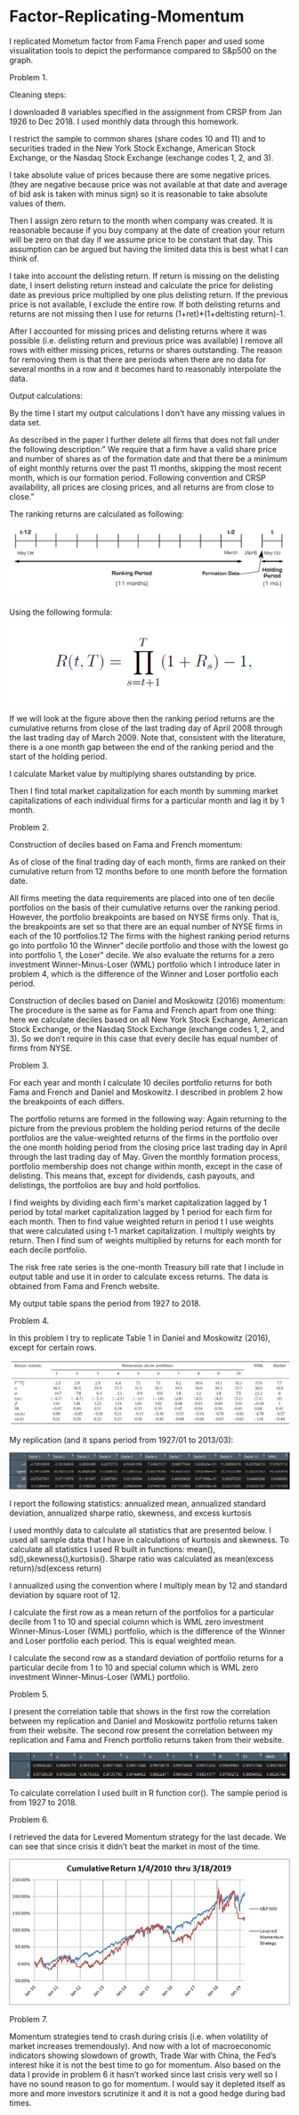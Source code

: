 # Factor-Replicating-Momentum

I replicated Mometum factor from Fama French paper and used some visualitation tools to depict the performance compared to S&p500 on the graph.

Problem 1.

Cleaning steps:

I downloaded 8 variables specified in the assignment from CRSP from Jan 1926 to Dec 2018. I used monthly data through this homework. 

I restrict the sample to common shares (share codes 10 and 11) and to securities traded in the New York Stock Exchange, American Stock Exchange, or the Nasdaq Stock Exchange (exchange codes 1, 2, and 3).

I take absolute value of prices because there are some negative prices. (they are negative because price was not available at that date and average of bid ask is taken with minus sign) so it is reasonable to take absolute values of them.

Then I assign zero return to the month when company was created. It is reasonable because if you buy company at the date of creation your return will be zero on that day if we assume price to be constant that day. This assumption can be argued but having the limited data this is best what I can think of.

I take into account the delisting return. If return is missing on the delisting date, I insert delisting return instead and calculate the price for delisting date as previous price multiplied by one plus delisting return. If the previous price is not available, I exclude the entire row.  If both delisting returns and returns are not missing then I use for returns (1+ret)*(1+deltisting return)-1.

After I accounted for missing prices and delisting returns where it was possible (i.e. delisting return and previous price was available) I remove all rows with either missing prices, returns or shares outstanding. The reason for removing them is that there are periods when there are no data for several months in a row and it becomes hard to reasonably interpolate the data. 


Output calculations:

By the time I start my output calculations I don't have any missing values in data set.

As described in the paper I further delete all firms that does not fall under the following description:” We require that a firm have a valid share price and number of shares as of the formation date and that there be a minimum of eight monthly returns over the past 11 months, skipping the most recent month, which is our formation period. Following convention and CRSP availability, all prices are closing prices, and all returns are from close to close.”

The ranking returns are calculated as following:

![alt text](https://github.com/rustemshinkaruk/Factor-Replicating-Momentum/blob/master/table_1.png)

Using the following formula:

![alt text](https://github.com/rustemshinkaruk/Factor-Replicating-Momentum/blob/master/table_2.png)

If we will look at the figure above then the ranking period returns are the cumulative returns from close of the last trading day of April 2008 through the last trading day of March 2009. Note that, consistent with the literature, there is a one month gap between the end of the ranking period and the start of the holding period.

I calculate Market value by multiplying shares outstanding by price. 

Then I find total market capitalization for each month by summing market capitalizations of each individual firms for a particular month and lag it by 1 month.

Problem 2.

Construction of deciles based on Fama and French momentum:

As of close of the final trading day of each month, firms are ranked on their cumulative return from 12 months before to one month before the formation date. 

All firms meeting the data requirements are placed into one of ten decile portfolios on the basis of their cumulative returns over the ranking period. However, the portfolio
breakpoints are based on NYSE firms only. That is, the breakpoints are set so that
there are an equal number of NYSE firms in each of the 10 portfolios.12 The firms
with the highest ranking period returns go into portfolio 10 the Winner" decile
portfolio and those with the lowest go into portfolio 1, the Loser" decile. We also
evaluate the returns for a zero investment Winner-Minus-Loser (WML) portfolio which I introduce later in problem 4, which is the difference of the Winner and Loser portfolio each period.

Construction of deciles based on Daniel and Moskowitz (2016) momentum:
The procedure is the same as for Fama and French apart from one thing: here we calculate deciles based on all New York Stock Exchange, American Stock Exchange, or the Nasdaq Stock Exchange (exchange codes 1, 2, and 3). So we don’t require in this case that every decile has equal number of firms from NYSE.

Problem 3.

For each year and month I calculate 10 deciles portfolio returns for both Fama and French and Daniel and Moskowitz. I described in problem 2 how the breakpoints of each differs. 

The portfolio returns are formed in the following way:
Again returning to the picture from the previous problem the holding period returns of the decile portfolios are the value-weighted returns of the firms in the portfolio over the one month holding period from the closing price last trading day in April through the last trading day of May. Given the monthly formation process, portfolio membership does not change within month, except in the case of delisting. This means that, except for dividends, cash payouts, and delistings, the portfolios are buy and hold portfolios. 

I find weights by dividing each firm's market capitalization lagged by 1 period by total market capitalization lagged by 1 period for each firm for each month. Then to find value weighted return in period t I use weights that were calculated using t-1 market capitalization. I multiply weights by return. Then I find sum of weights multiplied by returns for each month for each decile portfolio.

The risk free rate series is the one-month Treasury bill rate that I include in output table and use it in order to calculate excess returns. The data is obtained from Fama and French website.

My output table spans the period from 1927 to 2018.

Problem 4.

In this problem I try to replicate Table 1 in Daniel and Moskowitz (2016), except for certain rows.

![alt text](https://github.com/rustemshinkaruk/Factor-Replicating-Momentum/blob/master/table_3.png)

My replication (and it spans period from 1927/01 to 2013/03):

![alt text](https://github.com/rustemshinkaruk/Factor-Replicating-Momentum/blob/master/table_4.png)

I report the following  statistics: annualized mean, annualized standard deviation, annualized sharpe ratio, skewness, and excess kurtosis

I used monthly data to calculate all statistics that are presented below. I used all sample data that I have in calculations of kurtosis and skewness. To calculate all statistics I used R built in functions: mean(), sd(),skewness(),kurtosis(). Sharpe ratio was calculated as mean(excess return)/sd(excess return)

I annualized using the convention where I multiply mean by 12 and standard deviation by square root of 12. 

I calculate the first row as a mean return of the portfolios for a particular decile from 1 to 10 and special column which is WML zero investment Winner-Minus-Loser (WML) portfolio, which is the difference of the Winner and Loser portfolio each period. This is equal weighted mean. 

I calculate the second row as a standard deviation of portfolio returns for a particular decile from 1 to 10 and special column which is WML zero investment Winner-Minus-Loser (WML) portfolio.

Problem 5.

I present the correlation table that shows in the first row the correlation between my replication and Daniel and Moskowitz portfolio returns taken from their website. The second row present the correlation between my replication and Fama and French portfolio returns taken from their website. 

![alt text](https://github.com/rustemshinkaruk/Factor-Replicating-Momentum/blob/master/table_5.png)

To calculate correlation I used built in R function cor(). The sample period is from 1927 to 2018.



Problem 6.

I retrieved the data for Levered Momentum strategy for the last decade. We can see that since crisis it didn’t beat the market in most of the time. 


![alt text](https://github.com/rustemshinkaruk/Factor-Replicating-Momentum/blob/master/table_6.jpg)



Problem 7.

Momentum strategies tend to crash during crisis (i.e. when volatility of market increases tremendously). And now with a lot of macroeconomic indicators showing slowdown of growth, Trade War with China,  the Fed’s interest hike it is not the best time to go for momentum. Also based on the data I provide in problem 6 it hasn’t worked since last crisis very well so I have no sound reason to go for momentum. I would say it depleted itself as more and more investors scrutinize it and it is not a good hedge during bad times.






